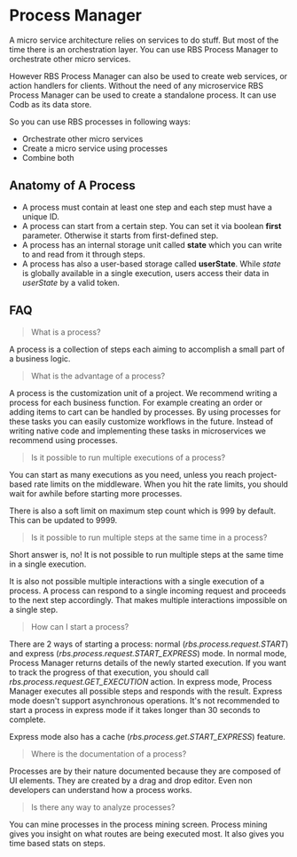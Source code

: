 # Process Manager <!-- {docsify-ignore} -->

A micro service architecture relies on services to do stuff.
But most of the time there is an orchestration layer.
You can use RBS Process Manager to orchestrate other micro services.

However RBS Process Manager can also be used to create web services, or action handlers for clients.
Without the need of any microservice RBS Process Manager can be used to create a standalone process.
It can use Codb as its data store.

So you can use RBS processes in following ways:

- Orchestrate other micro services
- Create a micro service using processes
- Combine both

## Anatomy of A Process

- A process must contain at least one step and each step must have a unique ID.
- A process can start from a certain step. You can set it via boolean **first** parameter. Otherwise it starts from first-defined step.
- A process has an internal storage unit called **state** which you can write to and read from it through steps.
- A process has also a user-based storage called **userState**.
While *state* is globally available in a single execution, users access their data in *userState* by a valid token.

## FAQ

> What is a process?

A process is a collection of steps each aiming to accomplish a small part of a business logic.

> What is the advantage of a process?

A process is the customization unit of a project. We recommend writing a process for each business function. For example creating an order or adding items to cart can be handled by processes. By using processes for these tasks you can easily customize workflows in the future. Instead of writing native code and implementing these tasks in microservices we recommend using processes.

> Is it possible to run multiple executions of a process?

You can start as many executions as you need, unless you reach project-based rate limits on the middleware.
When you hit the rate limits, you should wait for awhile before starting more processes.

There is also a soft limit on maximum step count which is 999 by default.
This can be updated to 9999.

> Is it possible to run multiple steps at the same time in a process?

Short answer is, no! It is not possible to run multiple steps at the same time in a single execution.

It is also not possible multiple interactions with a single execution of a process.
A process can respond to a single incoming request and proceeds to the next step accordingly.
That makes multiple interactions impossible on a single step.

> How can I start a process?

There are 2 ways of starting a process: normal (*rbs.process.request.START*) and express (*rbs.process.request.START_EXPRESS*) mode.
In normal mode, Process Manager returns details of the newly started execution.
If you want to track the progress of that execution, you should call *rbs.process.request.GET_EXECUTION* action.
In express mode, Process Manager executes all possible steps and responds with the result.
Express mode doesn't support asynchronous operations.
It's not recommended to start a process in express mode if it takes longer than 30 seconds to complete.

Express mode also has a cache (*rbs.process.get.START_EXPRESS*) feature.

> Where is the documentation of a process?

Processes are by their nature documented because they are composed of UI elements. They are created by a drag and drop editor. Even non developers can understand how a process works.

> Is there any way to analyze processes?

You can mine processes in the process mining screen. Process mining gives you insight on what routes are being executed most. It also gives you time based stats on steps.
